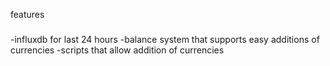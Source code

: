 features
###
-influxdb for last 24 hours
-balance system that supports easy additions of currencies
-scripts that allow addition of currencies
